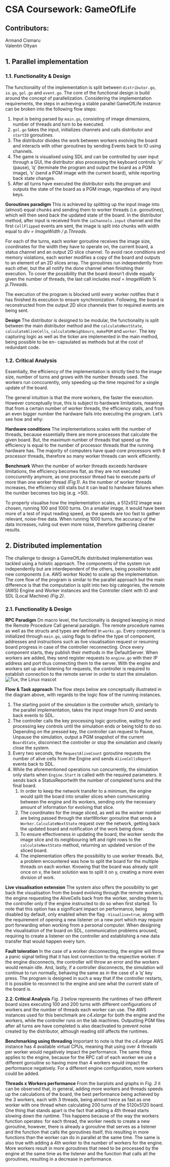 # CSA Coursework: GameOfLife

## Contributors:
Armand Cismaru   
Valentin Oltyan

## 1. Parallel implementation
### 1.1. Functionality & Design
The functionality of the implementation is split between `distributor.go`, `io.go`, `gol.go` and `event.go`. The core of the functional design is build around the concept of parallelization.
Considering the implementation requirements, the steps in achieving a stable parallel GameOfLife instance can be broken into the following flow steps:
1. Input is being parsed by `main.go`, consisting of image dimensions, number of threads and turn to be executed.
2. `gol.go` takes the input, initializes channels and calls distributor and `startIO` goroutines.
3. The distributor divides the work between workers evolving the board and interacts with other goroutines
by sending Events back to IO using channels.  
4. The game is visualised using SDL and can be controlled by user input through a GUI, the distributor
also processing the keyboard controls: ’p’ (pause), ’q’ (terminate the program and output the board
as a PGM image), ’s’ (send a PGM image with the current board), while reporting back state changes.
5. After all turns have executed the distributor exits the program and outputs the state of the board as
a PGM image, regardless of any input keys.  

**Goroutines paradigm**  This is achieved by splitting up the input image into (almost) equal chunks and sending them to worker threads (i.e. goroutines), which will then send back the updated state of the board. In the distributor method, after input is received from the `ioChannels.input` channel and the first `CellFlipped` events are sent, the image is split into chunks with width equal to *div = ImageWidth / p.Threads*.  

For each of the turns, each worker goroutine receives the image size, coordinates for the width they have to operate on, the current board, a status channel and an output 2D slice channel. To avoid race conditions and memory violations, each worker modifies a copy of the board and outputs to an element of an 2D slices array. The goroutines run independently from each other, but the all notify the done channel when finishing their execution. To cover the possibility that the board doesn’t divide equally given the number of threads, the last call includes *mod = ImageWidth % p.Threads*. 

The execution of the program is blocked until every worker notifies that it has finished its execution to ensure synchronization. Following, the board is reconstructed from the output 2D slice channels then to required events are being sent.  

**Design**  The distributor is designed to be modular, the functionality is split between the main distributor method and the `calculateNextState`, `calculateAliveCells`, `calculateNeighbours`, `makePGM` and `worker`. The key capturing logic as well as the ticker are implemented in the main method, being possible to be en- capsulated as methods but at the cost of redundant code.

### 1.2. Critical Analysis
Essentially, the efficiency of the implementation is strictly tied to the image size, number of turns and grows with the number threads used. The workers run conccurently, only speeding up the time required for a single update of the board.  

The general intuition is that the more workers, the faster the execution. However conceptually true, this is subject to hardware limitations, meaning that from a certain number of worker threads, the efficiency stalls, and from an even bigger number the hardware fails into executing the program. Let’s see how and why:  

**Hardware conditions** The implementations scales with the number of threads, because essentially there are more processes that calculate the given board. But, the maximum number of threads that speed up the efficiency is equal to the number of processor threads that the running hardware has. The majority of computers have quad-core processors with 8 processor threads, therefore so many worker threads can work efficiently.  

**Benchmark** When the number of worker threads exceeds hardware limitations, the efficiency becomes flat, as they are not executed conccurently anymore, as one processor thread has to execute parts of more than one worker thread *(Fig.1)*. As the number of worker threads increases, the efficiency still stalls but it can lead to hardware failures when the number becomes too big (e.g. >50).  

To properly visualise how the implementation scales, a 512x512 image was chosen, running 100 and 1000 turns. On a smaller image, it would have been more of a test of input reading speed, as the speeds are too fast to gather relevant, noise-free data. When running 1000 turns, the accuracy of the data increases, ruling out even more noise, therefore gathering cleaner results.

## 2. Distributed implementation
The challenge to design a GameOfLife distributed implementation was tackled using a holistic approach. The components of the system run independently but are interdependent of the others, being possible to add new components (i.e. AWS worker Node) to scale up the implementation. The core flow of the program is similar to the parallel approach but the main difference is that the computation is split into two big categories, the remote (AWS) Engine and Worker instances and the Controller client with IO and SDL (Local Machine) *(Fig.2)*.  

### 2.1. Functionality & Design
**RPC Paradigm**  On macro level, the functionality is designed keeping in mind the Remote Procedure Call general paradigm. The remote procedure names as well as the structs and types are defined in `works.go`. Every component is initialized through `main.go`, using flags to define the type of component, addresses and instructions such as live visualisation request or resuming board progress in case of the controller reconnecting. Once every component starts, they publish their methods in the DefaultServer. When workers are added, they send register requests to `engine.go` with their IP address and port thus connecting them to the server. With the engine and workers set up and listening for requests, the controller is required to establish connection to the remote server in order to start the simulation.
![Tux, the Linux mascot](/assets/images/tux.png)

**Flow & Task approach**  The flow steps below are conceptually illustrated in the diagram above, with regards to the logic flow of the running instances.
1. The starting point of the simulation is the controller which, similarly to the parallel implementation, takes the input image from IO and sends back events to SDL.  
2. The controller calls the key processing logic goroutine, waiting for and processing key controls until the simulation ends or being told to do so. Depending on the pressed key, the controller can request to Pause, Unpause the simulation, output a PGM snapshot of the current `BoardState`, disconnect the controller or stop the simulation and cleanly close the system.  
3. Every two seconds, the `RequestAliveCount` goroutine requests the number of alive cells from the Engine and sends `AliveCellsReport` events back to SDL.
4. While the aforementioned operations run concurrently, the simulation only starts when `Engine.Start` is called with the required parameters. It sends back a StatusReportwith the number of completed turns and the final board.  
    1. In order to keep the network transfer to a minimum, the engine would split the board into smaller slices when communicating between the engine and its         workers, sending only the necessary amount of information for evolving that slice.  
    2. The coordinates for the image sliced, as well as the worker number are being passed through the startWorker goroutine that sends a `Worker.CalculateNextState` request over the network, getting back the updated board and notification of the work being done.  
    3. To ensure effectiveness in updating the board, the worker sends the image slice and its neighbouring left and right rows to the `calculateNextState` method, returning an updated version of the sliced board.  
    4. The implementation offers the possibility to use worker threads. But, a problem encountered was how to split the board for the multiple threads on each worker. Knowing that the board was already split once on x, the best solution was to split it on y, creating a more even division of work.  

**Live visualisation extension**  The system also offers the possibility to get back the visualisation from the board evolving through the remote workers, the engine requesting the AliveCells back from the worker, sending them to the controller only if the engine instructed to do so when first started. To note that this option has a significant impact on performance, being disabled by default, only enabled when the flag `-Visualise=true`, along with the requirement of opening a new listener on a new port which may require port forwarding when working from a personal computer. When designing the visualisation of the board on SDL, communication problems aroused, requiring to create a listener on the controller and establishing a new data transfer that would happen every turn.  

**Fault toleration**  In the case of a worker disconnecting, the engine will throw a panic signal telling that it has lost connection to the respective worker. If the engine disconnects, the controller will throw an error and the workers would remain idle. And, lastly, if a controller disconnects, the simulation will continue to run normally, behaving the same as in the case of a ’q’ key press. The program is designed in such a way that if the controller restarts, it is possible to reconnect to the engine and see what the current state of the board is.  

**2.2. Critical Analysis**
*Fig. 3* below represents the runtimes of two different board sizes executing 100 and 200 turns with different configurations of workers and the number of threads each worker can use. The AWS instances used for this benchmark are *c4.xlarge* for both the engine and the workers, while the controller runs on the lab machines. Outputting PGM files after all turns are have completed is also deactivated to prevent noise created by the distributor, although reading still affects the runtimes.  

**Benchmarking using threading**  Important to note is that the *c4.xlarge* AWS instance has 4 available virtual CPUs, meaning that using over 4 threads per worker would negatively impact the performance. The same thing applies to the engine, because for the RPC call of each worker we use a different goroutine so having more than 4 workers would impact the performance negatively. For a different engine configuration, more workers could be added.  

**Threads x Workers performance**  From the barplots and graphs in *Fig. 3* it can be observed that, in general, adding more workers and threads speeds up the calculations of the board, the best performance being achieved by the 3 workers, each with 3 threads, being almost twice as fast as one worker with one thread when calculating 200 turns of the 5120x5120 board. One thing that stands apart is the fact that adding a 4th thread starts slowing down the runtime. This happens because of the way the workers function operates: for each thread, the worker needs to create a new goroutine, however, there is already a goroutine that serves as a listener and the function that calls the goroutines itself, this resulting in more functions than the worker can do in parallel at the same time. The same is also true with adding a 4th worker to the number of workers for the engine. More workers result in more goroutines that need to be processed by the engine at the same time as the listener and the function that calls all the goroutines, resulting in a decrease in performance.
